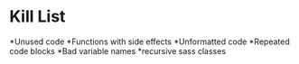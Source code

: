 Kill List
=========
*Unused code
*Functions with side effects
*Unformatted code
*Repeated code blocks
*Bad variable names
*recursive sass classes
